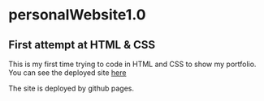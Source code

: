 # personalWebsite1.0

## First attempt at HTML & CSS

This is my first time trying to code in HTML and CSS to show my portfolio. You can see the deployed site [here](https://tr1pl3x.github.io/personalWebsite1.0/)

The site is deployed by github pages.


